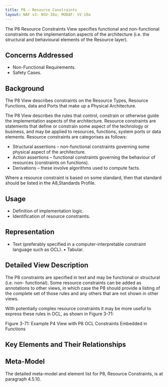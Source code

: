 ```yaml
---
title: P8 – Resource Constraints
layout: NAF v3: NSV-10a; MODAF: SV-10a
---
```


The P8 Resource Constraints View specifies functional and non-functional
constraints on the implementation aspects of the architecture (i.e. the structural and
behavioural elements of the Resource layer).


## Concerns Addressed

* Non-Functional Requirements.
* Safety Cases.

## Background

The P8 View describes constraints on the Resource Types, Resource Functions,
data and Ports that make up a Physical Architecture.

The P8 View describes the rules that control, constrain or otherwise guide the
implementation aspects of the architecture. Resource constraints are statements
that define or constrain some aspect of the technology or business, and may be
applied to resources, functions, system ports or data elements. Resource constraints
are categorises as follows:

* Structural assertions – non-functional constraints governing some physical
  aspect of the architecture.
* Action assertions – functional constraints governing the behaviour of
  resources (constraints on functions).
* Derivations – these involve algorithms used to compute facts.

Where a resource constraint is based on some standard, then that standard should
be listed in the A8,Standards Profile.

## Usage

* Definition of implementation logic.
* Identification of resource constraints.

## Representation

* Text (preferably specified in a computer-interpretable constraint language
  such as OCL).
• Tabular.

## Detailed View Description

The P8 constraints are specified in text and may be functional or structural (i.e. non-
functional). Some resource constraints can be added as annotations to other views,
in which case the P8 should provide a listing of the complete set of those rules and
any others that are not shown in other views.

With potentially complex resource constraints it may be more useful to express these
rules in OCL, as shown in Figure 3-71:

Figure 3-71: Example P4 View with P8 OCL Constraints Embedded in Functions

## Key Elements and Their Relationships


## Meta-Model

The detailed meta-model and element list for P8, Resource Constraints, is at
paragraph 4.5.10.
